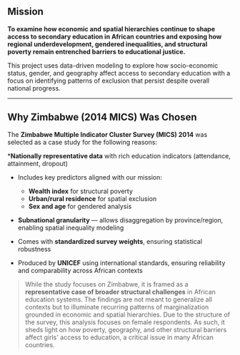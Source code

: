 ## Mission

**To examine how economic and spatial hierarchies continue to shape access to secondary education in African countries and exposing how regional underdevelopment, gendered inequalities, and structural poverty remain entrenched barriers to educational justice.**

This project uses data-driven modeling to explore how socio-economic status, gender, and geography affect access to secondary education with a focus on identifying patterns of exclusion that persist despite overall national progress.

---

## Why Zimbabwe (2014 MICS) Was Chosen

The **Zimbabwe Multiple Indicator Cluster Survey (MICS) 2014** was selected as a case study for the following reasons:

***Nationally representative data** with rich education indicators (attendance, attainment, dropout)
* Includes key predictors aligned with our mission:

  * **Wealth index** for structural poverty
  * **Urban/rural residence** for spatial exclusion
  * **Sex and age** for gendered analysis
* **Subnational granularity** — allows disaggregation by province/region, enabling spatial inequality modeling
* Comes with **standardized survey weights**, ensuring statistical robustness
* Produced by **UNICEF** using international standards, ensuring reliability and comparability across African contexts

> While the study focuses on Zimbabwe, it is framed as a **representative case of broader structural challenges** in African education systems. The findings are not meant to generalize all contexts but to illuminate recurring patterns of marginalization grounded in economic and spatial hierarchies.
> Due to the structure of the survey, this analysis focuses on female respondents. As such, it sheds light on how poverty, geography, and other structural barriers affect girls' access to education, a critical issue in many African countries.
